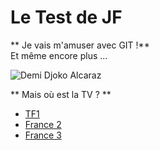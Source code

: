 # Le Test de JF
** Je vais m'amuser avec GIT !**  
Et même encore plus ...  
  
![Demi Djoko Alcaraz](images/Demi-Roland.png "C'est parti !")
  
** Mais où est la TV ? **  
- [TF1](https://www.tf1.fr/)  
- [France 2](https://www.france.tv/france-2)  
- [France 3](https://www.france.tv/france-3)  


